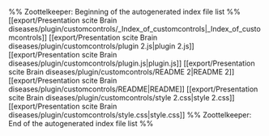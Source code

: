 %% Zoottelkeeper: Beginning of the autogenerated index file list  %%
 [[export/Presentation scite Brain diseases/plugin/customcontrols/_Index_of_customcontrols|_Index_of_customcontrols]]
 [[export/Presentation scite Brain diseases/plugin/customcontrols/plugin 2.js|plugin 2.js]]
 [[export/Presentation scite Brain diseases/plugin/customcontrols/plugin.js|plugin.js]]
 [[export/Presentation scite Brain diseases/plugin/customcontrols/README 2|README 2]]
 [[export/Presentation scite Brain diseases/plugin/customcontrols/README|README]]
 [[export/Presentation scite Brain diseases/plugin/customcontrols/style 2.css|style 2.css]]
 [[export/Presentation scite Brain diseases/plugin/customcontrols/style.css|style.css]]
%% Zoottelkeeper: End of the autogenerated index file list  %%
